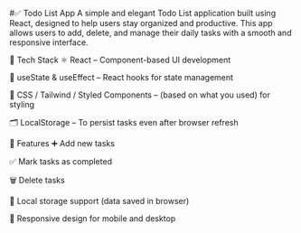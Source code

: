 #✅ Todo List App
A simple and elegant Todo List application built using React, designed to help users stay organized and productive. This app allows users to add, delete, and manage their daily tasks with a smooth and responsive interface.

🔧 Tech Stack
⚛️ React – Component-based UI development

🧠 useState & useEffect – React hooks for state management

💅 CSS / Tailwind / Styled Components – (based on what you used) for styling

🗂️ LocalStorage – To persist tasks even after browser refresh

🚀 Features
➕ Add new tasks

✅ Mark tasks as completed

🗑️ Delete tasks

💾 Local storage support (data saved in browser)

📱 Responsive design for mobile and desktop


